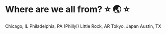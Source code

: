 # Where are we all from? ⭐️ 🌏 ⭐️
Chicago, IL
Philadelphia, PA (Philly!)
Little Rock, AR
Tokyo, Japan
Austin, TX 